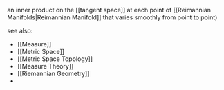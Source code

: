 an inner product on the [[tangent space]] at each point of [[Reimannian Manifolds|Reimannian Manifold]] that varies smoothly from point to point)

see also:
- [[Measure]]
- [[Metric Space]]
- [[Metric Space Topology]]
- [[Measure Theory]]
- [[Riemannian Geometry]]
- 